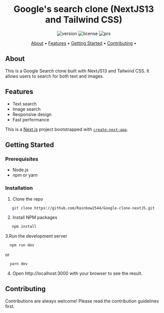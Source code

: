 
<h1 align="center">Google's search clone (NextJS13 and Tailwind CSS)</h1>

<p align="center">
  <img src="https://img.shields.io/badge/Version-1.0.0-blue.svg" alt="version">
  <img src="https://img.shields.io/badge/License-MIT-green.svg" alt="license">
  <img src="https://img.shields.io/badge/PRs-welcome-brightgreen.svg" alt="prs">
</p>

<p align="center">
  <a href="#about">About</a> •
  <a href="#features">Features</a> •
  <a href="#getting-started">Getting Started</a> •
  <a href="#contributing">Contributing</a> •
 
</p>

## About

This is a Google Search clone built with NextJS13 and Tailwind CSS. It allows users to search for both text and images.

## Features

- Text search
- Image search
- Responsive design
- Fast performance




This is a [Next.js](https://nextjs.org/) project bootstrapped with [`create-next-app`](https://github.com/vercel/next.js/tree/canary/packages/create-next-app).

## Getting Started

### Prerequisites

- Node.js
- npm or yarn

### Installation

1. Clone the repo
```sh
   git clone https://github.com/Rainbow2544/Google-clone-nextJS.git
```
2. Install NPM packages
```sh
   npm install
```
3.Run the development server
```sh
  npm run dev
```
 or
```sh
  yarn dev
```
 4. Open http://localhost:3000 with your browser to see the result.
 
## Contributing
Contributions are always welcome! Please read the contribution guidelines first.

